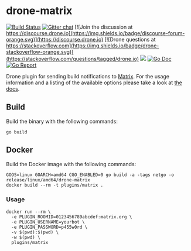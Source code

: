 # drone-matrix

[![Build Status](http://cloud.drone.io/api/badges/drone-plugins/drone-matrix/status.svg)](http://cloud.drone.io/drone-plugins/drone-matrix)
[![Gitter chat](https://badges.gitter.im/drone/drone.png)](https://gitter.im/drone/drone)
[![Join the discussion at https://discourse.drone.io](https://img.shields.io/badge/discourse-forum-orange.svg)](https://discourse.drone.io)
[![Drone questions at https://stackoverflow.com](https://img.shields.io/badge/drone-stackoverflow-orange.svg)](https://stackoverflow.com/questions/tagged/drone.io)
[![](https://images.microbadger.com/badges/image/plugins/matrix.svg)](https://microbadger.com/images/plugins/matrix "Get your own image badge on microbadger.com")
[![Go Doc](https://godoc.org/github.com/drone-plugins/drone-matrix?status.svg)](http://godoc.org/github.com/drone-plugins/drone-matrix)
[![Go Report](https://goreportcard.com/badge/github.com/drone-plugins/drone-matrix)](https://goreportcard.com/report/github.com/drone-plugins/drone-matrix)

Drone plugin for sending build notifications to [Matrix](https://matrix.org/). For the usage information and a listing of the available options please take a look at [the docs](http://plugins.drone.io/drone-plugins/drone-matrix/).

## Build

Build the binary with the following commands:

```
go build
```

## Docker

Build the Docker image with the following commands:

```
GOOS=linux GOARCH=amd64 CGO_ENABLED=0 go build -a -tags netgo -o release/linux/amd64/drone-matrix
docker build --rm -t plugins/matrix .
```

### Usage

```
docker run --rm \
  -e PLUGIN_ROOMID=0123456789abcdef:matrix.org \
  -e PLUGIN_USERNAME=yourbot \
  -e PLUGIN_PASSWORD=p455w0rd \
  -v $(pwd):$(pwd) \
  -w $(pwd) \
  plugins/matrix
```
